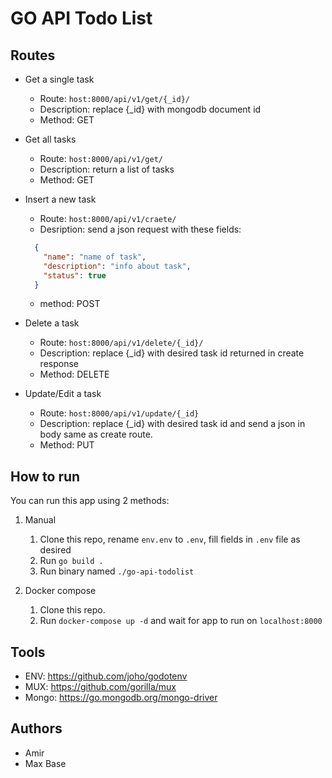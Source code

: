 # GO API Todo List

## Routes

- Get a single task
  - Route: `host:8000/api/v1/get/{_id}/`
  - Description: replace {_id} with mongodb document id
  - Method: GET

- Get all tasks
  - Route: `host:8000/api/v1/get/`
  - Description: return a list of tasks
  - Method: GET

- Insert a new task
  - Route: `host:8000/api/v1/craete/`
  - Desription: send a json request with these fields:
  ```json
    {
      "name": "name of task",
      "description": "info about task",
      "status": true
    }
  ```
  - method: POST

- Delete a task
  - Route: `host:8000/api/v1/delete/{_id}/`
  - Description: replace {_id} with desired task id returned in create response
  - Method: DELETE

- Update/Edit a task
  - Route: `host:8000/api/v1/update/{_id}`
  - Description: replace {_id} with desired task id and send a json in body same as create route.
  - Method: PUT

## How to run

You can run this app using 2 methods:

1. Manual
    1. Clone this repo, rename `env.env` to `.env`, fill fields in `.env` file as desired
    2. Run `go build .`
    3. Run binary named `./go-api-todolist`
 
2. Docker compose 
    1. Clone this repo.
    2. Run `docker-compose up -d` and wait for app to run on `localhost:8000`

## Tools

- ENV: https://github.com/joho/godotenv
- MUX: https://github.com/gorilla/mux
- Mongo: https://go.mongodb.org/mongo-driver

## Authors

- Amir
- Max Base
